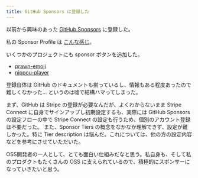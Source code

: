 ```yaml
---
title: GitHub Sponsors に登録した
---
```


以前から興味のあった [GitHub Sponsors](https://github.com/sponsors) に登録した。

私の Sponsor Profile は [こんな感じ](https://github.com/sponsors/hidakatsuya)。

いくつかのプロジェクトにも sponsor ボタンを追加した。

- [prawn-emoji](https://github.com/hidakatsuya/prawn-emoji)
- [nippou-player](https://github.com/hidakatsuya/nippou-player)

登録自体は GitHub のドキュメントも揃っているし、情報もある程度あったので難しくなかった... というのは嘘で結構ハマってしまった。

まず、GitHub は Stripe の登録が必要なんだが、よくわからないまま Stripe Connect に自身でサインアップし初期設定するも、実際には GitHub Sponsors の設定フローの中で Stripe Connect の設定も行うため、個別のアカウント登録は不要だった。
また、Sponsor Tiers の概念をなかなか理解できず、設定が難しかった。特に Tier description は悩んだ。これについては、他の方の設定内容などを参考にさせていただいた。

OSS開発者の一人として、とても面白い仕組みだなと思う。私自身も、そして私のプロダクトもたくさんの OSS に支えられているので、積極的にスポンサーになっていきたいと思う。
